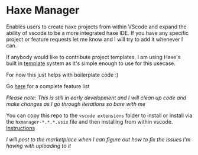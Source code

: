 # Haxe Manager

Enables users to create haxe projects from within VScode and expand the ability of vscode to be a more integrated haxe IDE. If you have any specific project or feature requests let me know and I will try to add it whenever I can. 

If anybody would like to contribute project templates, I am using Haxe's built in [template](https://haxe.org/manual/std-template.html) system as it's simple enough to use for this usecase.  

For now this just helps with boilerplate code :)

Go [here](https://github.com/Jarrio/Haxe-Manager/blob/master/Features.md) for a complete feature list

*Please note: This is still in early development and I will clean up code and make changes as I go through iterations so bare with me*

You can copy this repo to the `vscode extensions` folder to install
or 
Install via the `hxmanager-*.*.*.vsix` file and then installing from within vscode. [Instructions](https://code.visualstudio.com/docs/editor/extension-gallery#_install-from-a-vsix) 

*I will post to the marketplace when I can figure out how to fix the issues I'm having with uploading to it*



